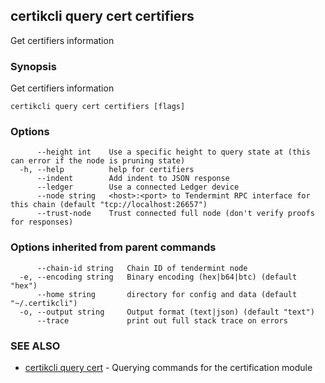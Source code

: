 ## certikcli query cert certifiers

Get certifiers information

### Synopsis

Get certifiers information

```
certikcli query cert certifiers [flags]
```

### Options

```
      --height int    Use a specific height to query state at (this can error if the node is pruning state)
  -h, --help          help for certifiers
      --indent        Add indent to JSON response
      --ledger        Use a connected Ledger device
      --node string   <host>:<port> to Tendermint RPC interface for this chain (default "tcp://localhost:26657")
      --trust-node    Trust connected full node (don't verify proofs for responses)
```

### Options inherited from parent commands

```
      --chain-id string   Chain ID of tendermint node
  -e, --encoding string   Binary encoding (hex|b64|btc) (default "hex")
      --home string       directory for config and data (default "~/.certikcli")
  -o, --output string     Output format (text|json) (default "text")
      --trace             print out full stack trace on errors
```

### SEE ALSO

* [certikcli query cert](certikcli_query_cert.md)	 - Querying commands for the certification module


